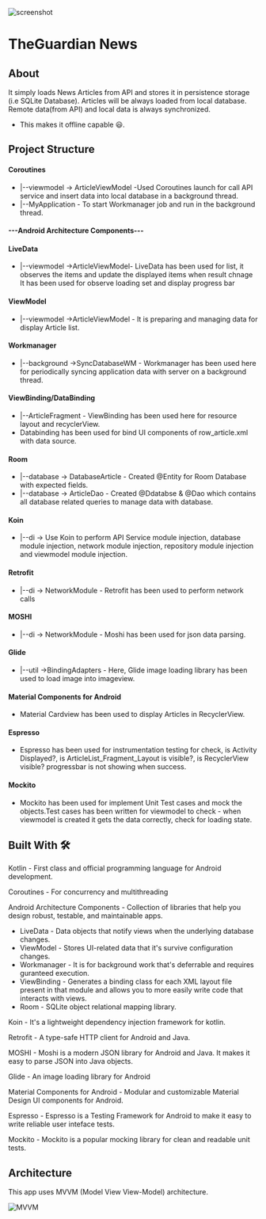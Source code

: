 ![screenshot](https://user-images.githubusercontent.com/58938625/98558576-82869500-229d-11eb-8005-201f6320ff79.png)

# TheGuardian News
## About
<p>It simply loads News Articles from API and stores it in persistence storage (i.e SQLite Database). Articles will be always loaded from local database. 
  Remote data(from API) and local data is always synchronized.</p>
  <ul>
  <li>This makes it offline capable 😃.</li>
  </ul>
  
  ## Project Structure
#### Coroutines
<ul>
  <li>|--viewmodel -> ArticleViewModel -Used Coroutines launch for call API service and insert data into local database in a background thread. </li>
  <li>|--MyApplication - To start Workmanager job and run in the background thread.</li>
  </ul>
  
#### ---Android Architecture Components---

  #### LiveData 
  
  <ul>
  <li>|--viewmodel ->ArticleViewModel- LiveData has been used for list, it observes the items and update the displayed items when result chnage
    It has been used for observe loading set and display progress bar</li>
  </ul>
  
  #### ViewModel 
  <ul>
  <li>|--viewmodel ->ArticleViewModel - It is preparing and managing data for display Article list. </li>

  </ul>
  
  #### Workmanager
  <ul>
  <li>|--background ->SyncDatabaseWM - Workmanager has been used here for periodically syncing application data with server on a background thread.</li>
  </ul>
  
  #### ViewBinding/DataBinding 
  <ul>
  <li>|--ArticleFragment - ViewBinding has been used here for resource layout and recyclerView.</li>
  <li>Databinding has been used for bind UI components of row_article.xml with data source.</li>
  </ul>
  
  #### Room 
  <ul>
  <li>|--database -> DatabaseArticle - Created @Entity for Room Database with expected fields.</li>
  <li>|--database -> ArticleDao - Created @Ddatabse &  @Dao which contains all database related queries to manage data with database.
  </ul>
  
  #### Koin
  <ul>
  <li>|--di -> Use Koin to perform API Service module injection, database module injection, network module injection, repository module injection and viewmodel module injection.</li>
  </ul>
  
#### Retrofit 
<ul>
  <li>|--di -> NetworkModule - Retrofit has been used to perform network calls</li>
  </ul>
  
#### MOSHI
<ul>
  <li>|--di -> NetworkModule - Moshi has been used for json data parsing.</li> 
  </ul>
  
#### Glide 
<ul>
  <li>|--util ->BindingAdapters - Here, Glide image loading library has been used to load image into imageview.</li>
  </ul>
  
#### Material Components for Android 
<ul>
  <li>Material Cardview has been used to display Articles in RecyclerView. </li>
  </ul>
  
 #### Espresso 
 <ul>
  <li>Espresso has been used for instrumentation testing for check, is Activity Displayed?, is ArticleList_Fragment_Layout is visible?, is RecyclerView visible? progressbar is not showing when success.
  </ul>
  
#### Mockito
<ul>
  <li>Mockito has been used for implement Unit Test cases and mock the objects.Test cases has been written for viewmodel to check - when viewmodel is created it gets the data correctly, check for loading state. </li>
  </ul>


## Built With 🛠
<p> Kotlin - First class and official programming language for Android development.</p>
<p>Coroutines - For concurrency and multithreading</p>
<p>Android Architecture Components - Collection of libraries that help you design robust, testable, and maintainable apps.</p>
<ul>
  <li>LiveData - Data objects that notify views when the underlying database changes.</li>
  <li>ViewModel - Stores UI-related data that it's survive configuration changes.</li>
  <li>Workmanager - It is for background work that's deferrable and requires guranteed execution.</li>
  <li>ViewBinding - Generates a binding class for each XML layout file present in that module and allows you to more easily write code that interacts with views.</li>
  <li>Room - SQLite object relational mapping library.</li>
  </ul>
<p>Koin - It's a lightweight dependency injection framework for kotlin.<p>
<p>Retrofit - A type-safe HTTP client for Android and Java.</p>
<p>MOSHI - Moshi is a modern JSON library for Android and Java. It makes it easy to parse JSON into Java objects.<p>
<p>Glide - An image loading library for Android </p>
<p>Material Components for Android - Modular and customizable Material Design UI components for Android.</p>
<p>Espresso - Espresso is a Testing Framework for Android to make it easy to write reliable user inteface tests.</p>
<p>Mockito - Mockito is a popular mocking library for clean and readable unit tests. 

## Architecture
<p>This app uses MVVM (Model View View-Model) architecture.</p>

![MVVM](https://user-images.githubusercontent.com/58938625/98557626-59b1d000-229c-11eb-9be3-44115ecd55ba.png)


